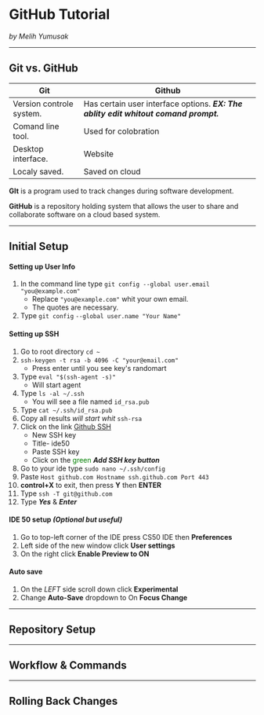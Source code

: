 # GitHub Tutorial

_by Melih Yumusak_

---
## Git vs. GitHub
 Git|Github 
 -------------------|-------------------
 Version controle system.| Has certain user interface options. ___**EX:** The ablity edit whitout comand prompt.___ 
 Comand line tool.| Used for colobration 
 Desktop interface. | Website
 Localy saved. | Saved on cloud 
**GIt** is a program used to track changes during software development.

**GitHub** is a repository holding system that allows the user to share and collaborate software on a cloud based system. 


---
## Initial Setup
#### Setting up **User Info**
 1. In the command line type `git config --global user.email "you@example.com"`
    - Replace `"you@example.com"` whit your own email. 
    - The quotes are necessary. 
 2. Type `git config` `--global user.name "Your Name"`

#### Setting up SSH 
 1. Go to root directory ` cd ~ `
 2. `ssh-keygen -t rsa -b 4096 -C "your@email.com"`
    - Press enter until you see key's randomart
 3. Type `eval "$(ssh-agent -s)"`
    - Will start agent
 4. Type `ls -al ~/.ssh` 
    - You will see a file named `id_rsa.pub`
 5. Type `cat ~/.ssh/id_rsa.pub` 
 6. Copy all results _will start whit_ `ssh-rsa`
 7. Click on the link [Github SSH](https://github.com/settings/keys)
    - New SSH key 
    - Title- ide50 
    - Paste SSH key 
    - Click on the <span style="color:Green">green</span> **_Add SSH key button_**
  8. Go to your ide type `sudo nano ~/.ssh/config`
  9. Paste   `Host github.com
      Hostname ssh.github.com
      Port 443`  
  10. **control+X** to exit, then press **Y** then **ENTER** 
  11. Type `ssh -T git@github.com`
  12. Type _**Yes**_ & _**Enter**_

#### IDE 50 setup _(Optional but useful)_
  1. Go to top-left corner of the IDE press CS50 IDE then **Preferences**
  2. Left side of the new window click **User settings** 
  3. On the right click **Enable Preview to ON**

#### Auto save 
  1. On the *LEFT* side  scroll down click **Experimental**
  2. Change **Auto-Save** dropdown to On **Focus Change**
---

## Repository Setup



---
## Workflow & Commands



---
## Rolling Back Changes